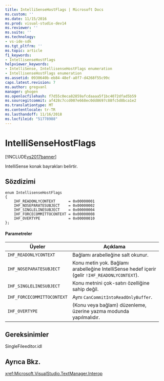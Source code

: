 ```yaml
---
title: IntelliSenseHostFlags | Microsoft Docs
ms.custom: ''
ms.date: 11/15/2016
ms.prod: visual-studio-dev14
ms.reviewer: ''
ms.suite: ''
ms.technology:
- vs-ide-sdk
ms.tgt_pltfrm: ''
ms.topic: article
f1_keywords:
- IntellisenseHostFlags
helpviewer_keywords:
- IntelliSense, IntellisenseHostFlags enumeration
- IntellisenseHostFlags enumeration
ms.assetid: 0930640b-eb84-48ef-a8f7-d4268f55c99c
caps.latest.revision: 7
ms.author: gregvanl
manager: ghogen
ms.openlocfilehash: f7d55c0eca82859afcdaaaa5f1bc4072dfad5b59
ms.sourcegitcommit: af428c7ccd007e668ec0dd8697c88fc5d8bca1e2
ms.translationtype: MT
ms.contentlocale: tr-TR
ms.lasthandoff: 11/16/2018
ms.locfileid: "51778988"
---
```

# <a name="intellisensehostflags"></a>IntelliSenseHostFlags
[!INCLUDE[vs2017banner](../includes/vs2017banner.md)]

IntelliSense konak bayrakları belirtir.  
  
## <a name="syntax"></a>Sözdizimi  
  
```cpp#  
enum IntellisenseHostFlags  
{  
    IHF_READONLYCONTEXT      = 0x00000001  
    IHF_NOSEPARATESUBJECT    = 0x00000002  
    IHF_SINGLELINESUBJECT    = 0x00000004  
    IHF_FORCECOMMITTOCONTEXT = 0x00000008  
    IHF_OVERTYPE             = 0x00000010  
};  
```  
  
#### <a name="parameters"></a>Parametreler  
  
|Üyeler|Açıklama|  
|-------------|-----------------|  
|`IHF_READONLYCONTEXT`|Bağlamı arabelleğine salt okunur.|  
|`IHF_NOSEPARATESUBJECT`|Konu metin yok. Bağlamı arabelleğine IntelliSense hedef içerir (gelir `!IHF_READONLYCONTEXT`).|  
|`IHF_SINGLELINESUBJECT`|Konu metnini çok-satırı özelliğine sahip değil.|  
|`IHF_FORCECOMMITTOCONTEXT`|Aynı `CanCommitIntoReadOnlyBuffer`.|  
|`IHF_OVERTYPE`|(Konu veya bağlam) düzenleme, üzerine yazma modunda yapılmalıdır.|  
  
## <a name="requirements"></a>Gereksinimler  
 SingleFileeditor.idl  
  
## <a name="see-also"></a>Ayrıca Bkz.  
 <xref:Microsoft.VisualStudio.TextManager.Interop>

